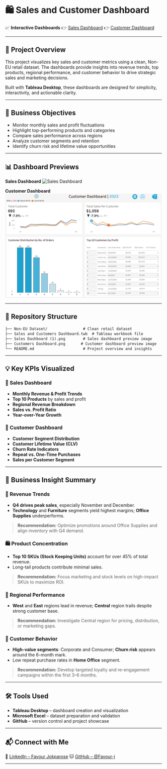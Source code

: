 # 🛍️ Sales and Customer Dashboard

📈 **Interactive Dashboards**
👉 [Sales Dashboard](https://public.tableau.com/app/profile/favour.jokparose/viz/SalesDashboard_17451027286330/SalesDashboard)
👉 [Customer Dashboard](https://public.tableau.com/app/profile/favour.jokparose/viz/SalesDashboard_17451027286330/CustomersDashboard)

---

## 📌 Project Overview

This project visualizes key sales and customer metrics using a clean, Non-EU retail dataset. The dashboards provide insights into revenue trends, top products, regional performance, and customer behavior to drive strategic sales and marketing decisions.

Built with **Tableau Desktop**, these dashboards are designed for simplicity, interactivity, and actionable clarity.

---

## 🎯 Business Objectives

* Monitor monthly sales and profit fluctuations
* Highlight top-performing products and categories
* Compare sales performance across regions
* Analyze customer segments and retention
* Identify churn risk and lifetime value opportunities

---

## 📊 Dashboard Previews

**Sales Dashboard**
![Sales Dashboard](https://github.com/Favour-j/Sales-and-Customer-Dashboard/blob/main/Sales%20Dashboard%20\(1\).png?raw=true)

**Customer Dashboard**
![Customer Dashboard](https://github.com/Favour-j/Sales-and-Customer-Dashboard/blob/main/Customers%20Dashboard.png?raw=true)

---

## 📂 Repository Structure

```
├── Non-EU Dataset/                # Clean retail dataset
├── Sales and Customers Dashboard.twb  # Tableau workbook file
├── Sales Dashboard (1).png        # Sales dashboard preview image
├── Customers Dashboard.png       # Customer dashboard preview image
└── README.md                      # Project overview and insights
```

---

## 💡 Key KPIs Visualized

### 🧾 Sales Dashboard

* **Monthly Revenue & Profit Trends**
* **Top 10 Products** by sales and profit
* **Regional Revenue Breakdown**
* **Sales vs. Profit Ratio**
* **Year-over-Year Growth**

### 👥 Customer Dashboard

* **Customer Segment Distribution**
* **Customer Lifetime Value (CLV)**
* **Churn Rate Indicators**
* **Repeat vs. One-Time Purchases**
* **Sales per Customer Segment**

---

## 🧠 Business Insight Summary

### 💸 Revenue Trends

* **Q4 drives peak sales**, especially November and December.
* **Technology** and **Furniture** segments yield highest margins; **Office Supplies** underperforms.

> **Recommendation:** Optimize promotions around Office Supplies and align inventory with Q4 demand.

### 🛍️ Product Concentration

* **Top 10 SKUs (Stock Keeping Units)** account for over 45% of total revenue.
* Long-tail products contribute minimal sales.

> **Recommendation:** Focus marketing and stock levels on high-impact SKUs to maximize ROI.

### 📍 Regional Performance

* **West** and **East** regions lead in revenue; **Central** region trails despite strong customer base.

> **Recommendation:** Investigate Central region for pricing, distribution, or marketing gaps.

### 👤 Customer Behavior

* **High-value segments**: Corporate and Consumer; **Churn risk** appears around the 6-month mark.
* Low repeat purchase rates in **Home Office** segment.

> **Recommendation:** Develop targeted loyalty and re-engagement campaigns within the first 3–6 months.

---

## 🛠 Tools Used

* **Tableau Desktop** – dashboard creation and visualization
* **Microsoft Excel** – dataset preparation and validation
* **GitHub** – version control and project showcase

---

## 📬 Connect with Me

🔗 [LinkedIn – Favour Jokparose](https://www.linkedin.com/in/favour-jokparose)
🐱 [GitHub – @Favour-j](https://github.com/Favour-j)

---



